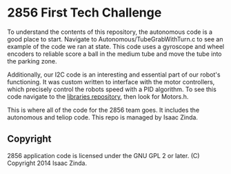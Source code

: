 # 2856 First Tech Challenge

To understand the contents of this repository, the autonomous code is a good place to start. Navigate to Autonomous/TubeGrabWithTurn.c to see an example of the code we ran at state. This code uses a gyroscope and wheel encoders to reliable score a ball in the medium tube and move the tube into the parking zone.

Additionally, our I2C code is an interesting and essential part of our robot's functioning. It was custom written to interface with the motor controllers, which precisely control the robots speed with a PID algorithm. To see this code navigate to the  [libraries repository](https://github.com/saasrobotics/Libraries), then look for Motors.h.

This is where all of the code for the 2856 team goes. It includes the autonomous and teliop code. This repo is managed by Isaac Zinda.

## Copyright

2856 application code is licensed under the GNU GPL 2 or later. (C) Copyright 2014 Isaac Zinda.
